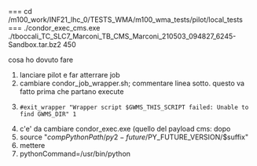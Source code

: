 === cd /m100_work/INF21_lhc_0/TESTS_WMA/m100_wma_tests/pilot/local_tests
=== ./condor_exec_cms.exe ./tboccali_TC_SLC7_Marconi_TB_CMS_Marconi_210503_094827_6245-Sandbox.tar.bz2  450

cosa ho dovuto fare

1) lanciare pilot e far atterrare job
2) cambiare condor_job_wrapper.sh; commentare linea sotto. questo va fatto prima che partano execute
3)     #exit_wrapper "Wrapper script $GWMS_THIS_SCRIPT failed: Unable to find GWMS_DIR" 1
4) c'e' da cambiare condor_exec.exe (quello del payload cms: dopo 
5)    source "$compPythonPath/py2-future/$PY_FUTURE_VERSION/$suffix"
6)    mettere
7)    pythonCommand=/usr/bin/python
  
  
